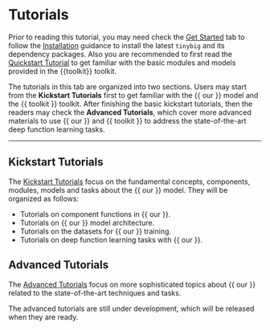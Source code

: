 # Tutorials

Prior to reading this tutorial, you may need check the [Get Started](../guides) tab to follow the 
[Installation](../guides/installation.md) guidance to install the latest `tinybig` and its dependency packages. 
Also you are recommended to first read the [Quickstart Tutorial](../guides/quick_start.md) to get familiar 
with the basic modules and models provided in the {{toolkit}} toolkit.

The tutorials in this tab are organized into two sections.
Users may start from the **Kickstart Tutorials** first to get familiar with the {{ our }} model and the {{ toolkit }} toolkit. 
After finishing the basic kickstart tutorials, then the readers may check the **Advanced Tutorials**, which cover more 
advanced materials to use {{ our }} and {{ toolkit }} to address the state-of-the-art deep function learning tasks.

----------------------------

## Kickstart Tutorials

The [Kickstart Tutorials](./kickstart/index.md) focus on the fundamental concepts, components, modules, models 
and tasks about the {{ our }} model. They will be organized as follows:

* Tutorials on component functions in {{ our }}.
* Tutorials on {{ our }} model architecture.
* Tutorials on the datasets for {{ our }} training.
* Tutorials on deep function learning tasks with {{ our }}.

## Advanced Tutorials

The [Advanced Tutorials](./advanced/index.md) focus on more sophisticated topics about {{ our }} related to the 
state-of-the-art techniques and tasks. 

The advanced tutorials are still under development, which will be released when they are ready.
